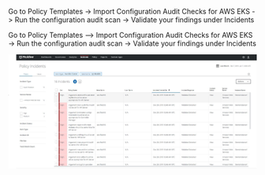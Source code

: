 Go to Policy Templates -> Import Configuration Audit Checks for AWS EKS -> Run the configuration audit scan -> Validate your findings under Incidents


Go to Policy Templates --> Import Configuration Audit Checks for AWS EKS -> Run the configuration audit scan -> Validate your findings under Incidents



![MVCViolations](Capture_MVC-Validation.JPG?classes=border,shadow)


```

